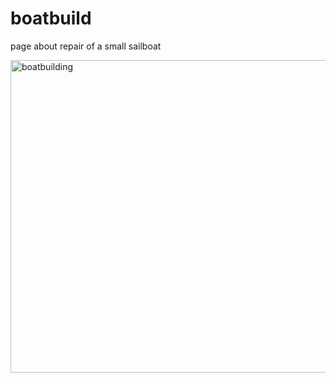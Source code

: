 # boatbuild
page about repair of a small sailboat 

<img src="img/FireShot  boatunderconstruct.png"  width="800" height="500" alt="boatbuilding">
